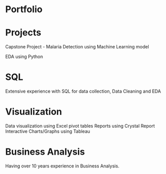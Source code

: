 # Portfolio

# Projects
Capstone Project - Malaria Detection using Machine Learning model

EDA using Python

# SQL
Extensive experience with SQL for data collection, Data Cleaning and EDA

# Visualization
Data visualization using Excel pivot tables
Reports using Crystal Report
Interactive Charts/Graphs using Tableau

# Business Analysis 
Having over 10 years experience in Business Analysis.

